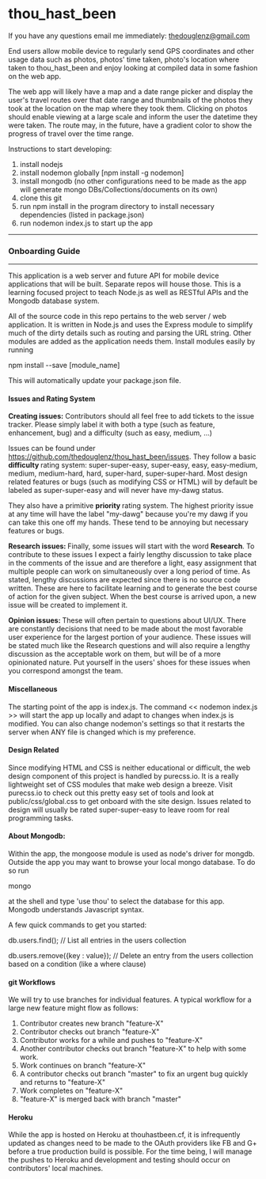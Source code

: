 thou_hast_been
==============

If you have any questions email me immediately: thedouglenz@gmail.com

End users allow mobile device to regularly send GPS coordinates and other usage data such as photos, photos' time taken, photo's location where taken to thou_hast_been and enjoy looking at compiled data in some fashion on the web app.

The web app will likely have a map and a date range picker and display the user's travel routes over that date range and thumbnails of the photos they took at the location on the map where they took them. Clicking on photos should enable viewing at a large scale and inform the user the datetime they were taken. The route may, in the future, have a gradient color to show the progress of travel over the time range.

Instructions to start developing:

1. install nodejs
2. install nodemon globally [npm install -g nodemon]
3. install mongodb (no other configurations need to be made as the app will generate mongo DBs/Collections/documents on its own)
3. clone this git
4. run npm install in the program directory to install necessary dependencies (listed in package.json)
5. run nodemon index.js to start up the app

<hr>
<h3>Onboarding Guide</h3>
<hr>

This application is a web server and future API for mobile device applications that will be built. Separate repos will house those. This is a learning focused project to teach Node.js as well as RESTful APIs and the Mongodb database system.

All of the source code in this repo pertains to the web server / web application. It is written in Node.js and uses the Express module to simplify much of the dirty details such as routing and parsing the URL string. Other modules are added as the application needs them. Install modules easily by running

npm install --save [module_name]

This will automatically update your package.json file.

<h4> Issues and Rating System </h4>
<strong>Creating issues:</strong>
Contributors should all feel free to add tickets to the issue tracker. Please simply label it with both a type (such as feature, enhancement, bug) and a difficulty (such as easy, medium, ...)

Issues can be found under https://github.com/thedouglenz/thou_hast_been/issues. They follow a basic <strong> difficulty </strong>rating system:
super-super-easy, super-easy, easy, easy-medium, medium, medium-hard, hard, super-hard, super-super-hard.
Most design related features or bugs (such as modifying CSS or HTML) will by default be labeled as super-super-easy and will never have my-dawg status.

They also have a primitive <strong> priority </strong> rating system. The highest priority issue at any time will have the label "my-dawg" because you're my dawg if you can take this one off my hands. These tend to be annoying but necessary features or bugs.

<strong>Research issues: </strong>Finally, some issues will start with the word <strong>Research</strong>. To contribute to these issues I expect a fairly lengthy discussion to take place in the comments of the issue and are therefore a light, easy assignment that multiple people can work on simultaneously over a long period of time. As stated, lengthy discussions are expected since there is no source code written. These are here to facilitate learning and to generate the best course of action for the given subject. When the best course is arrived upon, a new issue will be created to implement it. 

<strong>Opinion issues: </strong> These will often pertain to questions about UI/UX. There are constantly decisions that need to be made about the most favorable user experience for the largest portion of your audience. These issues will be stated much like the Research questions and will also require a lengthy discussion as the acceptable work on them, but will be of a more opinionated nature. Put yourself in the users' shoes for these issues when you correspond amongst the team.

<h4> Miscellaneous </h4>

The starting point of the app is index.js. The command << nodemon index.js >> will start the app up locally and adapt to changes when index.js is modified. You can also change nodemon's settings so that it restarts the server when ANY file is changed which is my preference.

<h4>Design Related</h4>
Since modifying HTML and CSS is neither educational or difficult, the web design component of this project is handled by purecss.io. It is a really lightweight set of CSS modules that make web design a breeze. Visit purecss.io to check out this pretty easy set of tools and look at public/css/global.css to get onboard with the site design. Issues related to design will usually be rated super-super-easy to leave room for real programming tasks.

<h4>About Mongodb:</h4>

Within the app, the mongoose module is used as node's driver for mongdb. Outside the app you may want to browse your local mongo database. To do so run 

mongo

at the shell and type 'use thou' to select the database for this app. Mongodb understands Javascript syntax.

A few quick commands to get you started:

db.users.find(); // List all entries in the users collection

db.users.remove({key : value}); // Delete an entry from the users collection based on a condition (like a where clause)

<h4>git Workflows</h4>

We will try to use branches for individual features. A typical workflow for a large new feature might flow as follows:

1. Contributor creates new branch "feature-X"
2. Contributor checks out branch "feature-X"
3. Contributor works for a while and pushes to "feature-X"
4. Another contributor checks out branch "feature-X" to help with some work.
5. Work continues on branch "feature-X"
6. A contributor checks out branch "master" to fix an urgent bug quickly and returns to "feature-X"
7. Work completes on "feature-X"
8. "feature-X" is merged back with branch "master"

<h4>Heroku</h4>

While the app is hosted on Heroku at thouhastbeen.cf, it is infrequently updated as changes need to be made to the OAuth providers like FB and G+ before a true production build is possible. For the time being, I will manage the pushes to Heroku and development and testing should occur on contributors' local machines.

